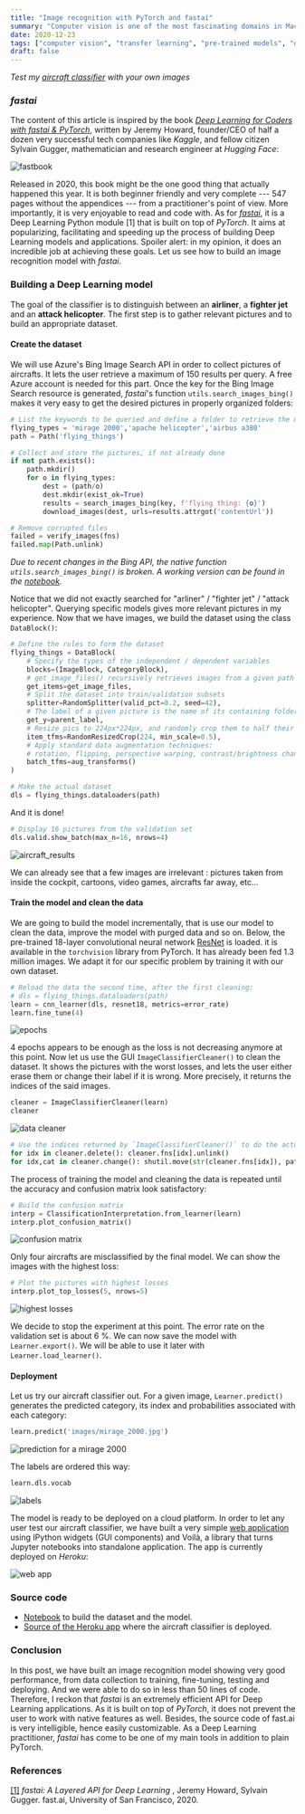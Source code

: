 ```yaml
---
title: "Image recognition with PyTorch and fastai"
summary: "Computer vision is one of the most fascinating domains in Machine Learning. Libraries like PyTorch and more recently, fastai, have made these kinds of models extraordinarily accessible. In this post, we build an aircraft classifier from gathering data to training and deployment."
date: 2020-12-23
tags: ["computer vision", "transfer learning", "pre-trained models", "deployment", "pytorch", "torchvision", "fastai", "fast.ai", "python"]
draft: false
---
```


*Test my [aircraft classifier](https://aircraft-classifier-007.herokuapp.com/) with your own images*  

### *fastai*

The content of this article is inspired by the book [*Deep Learning for Coders with fastai & PyTorch*](https://github.com/fastai/fastbook), written by Jeremy Howard, founder/CEO of half a dozen very successful tech companies like *Kaggle*, and fellow citizen Sylvain Gugger, mathematician and research engineer at *Hugging Face*:

![fastbook](/res/aircraft_classifier/fastbook.resized.jpg)

Released in 2020, this book might be the one good thing that actually happened this year. It is both beginner friendly and very complete --- 547 pages without the appendices --- from a practitioner's point of view. More importantly, it is very enjoyable to read and code with. As for [*fastai*](https://docs.fast.ai/), it is a Deep Learning Python module [1] that is built on top of *PyTorch*. It aims at popularizing, facilitating and speeding up the process of building Deep Learning models and applications. Spoiler alert: in my opinion, it does an incredible job at achieving these goals. Let us see how to build an image recognition model with *fastai*.

### Building a Deep Learning model

The goal of the classifier is to distinguish between an **airliner**, a **fighter jet** and an **attack helicopter**. The first step is to gather relevant pictures and to build an appropriate dataset.

#### Create the dataset

We will use Azure's Bing Image Search API in order to collect pictures of aircrafts. It lets the user retrieve a maximum of 150 results per query. A free Azure account is needed for this part. Once the key for the Bing Image Search resource is generated, *fastai*'s function ```utils.search_images_bing()``` makes it very easy to get the desired pictures in properly organized folders:

```python
# List the keywords to be queried and define a folder to retrieve the matching pictures
flying_types = 'mirage 2000','apache helicopter','airbus a380'
path = Path('flying_things')

# Collect and store the pictures, if not already done
if not path.exists():
    path.mkdir()
    for o in flying_types:
        dest = (path/o)
        dest.mkdir(exist_ok=True)
        results = search_images_bing(key, f'flying thing: {o}')
        download_images(dest, urls=results.attrgot('contentUrl'))

# Remove corrupted files
failed = verify_images(fns)
failed.map(Path.unlink)
```

*Due to recent changes in the Bing API, the native function ```utils.search_images_bing()``` is broken. A working version can be found in the [notebook](https://github.com/datatrigger/computer_vision).*

Notice that we did not exactly searched for "arliner" / "fighter jet" / "attack helicopter". Querying specific models gives more relevant pictures in my experience. Now that we have images, we build the dataset using the class ```DataBlock()```:

```python
# Define the rules to form the dataset
flying_things = DataBlock(
    # Specify the types of the independent / dependent variables
    blocks=(ImageBlock, CategoryBlock),
    # get_image_files() recursively retrieves images from a given path
    get_items=get_image_files,
    # Split the dataset into train/validation subsets
    splitter=RandomSplitter(valid_pct=0.2, seed=42),
    # The label of a given picture is the name of its containing folder
    get_y=parent_label,
    # Resize pics to 224px*224px, and randomly crop them to half their original size
    item_tfms=RandomResizedCrop(224, min_scale=0.5),
    # Apply standard data augmentation techniques:
    # rotation, flipping, perspective warping, contrast/brightness changes...
    batch_tfms=aug_transforms()
)

# Make the actual dataset
dls = flying_things.dataloaders(path)
```

And it is done!

```python
# Display 16 pictures from the validation set
dls.valid.show_batch(max_n=16, nrows=4)
```

![aircraft_results](/res/aircraft_classifier/validation_set_sample.png)

We can already see that a few images are irrelevant : pictures taken from inside the cockpit, cartoons, video games, aircrafts far away, etc...

#### Train the model **and** clean the data

We are going to build the model incrementally, that is use our model to clean the data, improve the model with purged data and so on. Below, the pre-trained 18-layer convolutional neural network [ResNet](https://arxiv.org/pdf/1512.03385.pdf) is loaded. it is available in the ```torchvision``` library from PyTorch. It has already been fed 1.3 million images. We adapt it for our specific problem by training it with our own dataset.

```python
# Reload the data the second time, after the first cleaning:
# dls = flying_things.dataloaders(path)
learn = cnn_learner(dls, resnet18, metrics=error_rate)
learn.fine_tune(4)
```

![epochs](/res/aircraft_classifier/epochs.png)

4 epochs appears to be enough as the loss is not decreasing anymore at this point. Now let us use the GUI ```ImageClassifierCleaner()``` to clean the dataset. It shows the pictures with the worst losses, and lets the user either erase them or change their label if it is wrong. More precisely, it returns the indices of the said images.

```python
cleaner = ImageClassifierCleaner(learn)
cleaner
```

![data cleaner](/res/aircraft_classifier/cleaner.png)

```python
# Use the indices returned by `ImageClassifierCleaner()` to do the actual cleaning.
for idx in cleaner.delete(): cleaner.fns[idx].unlink()
for idx,cat in cleaner.change(): shutil.move(str(cleaner.fns[idx]), path/cat)
```

The process of training the model and cleaning the data is repeated until the accuracy and confusion matrix look satisfactory:

```python
# Build the confusion matrix
interp = ClassificationInterpretation.from_learner(learn)
interp.plot_confusion_matrix()
```

![confusion matrix](/res/aircraft_classifier/confusion_matrix.png)

Only four aircrafts are misclassified by the final model. We can show the images with the highest loss:

```python
# Plot the pictures with highest losses
interp.plot_top_losses(5, nrows=5)
```

![highest losses](/res/aircraft_classifier/highest_losses.png)

We decide to stop the experiment at this point. The error rate on the validation set is about 6 %. We can now save the model with ```Learner.export()```. We will be able to use it later with ```Learner.load_learner()```.

#### Deployment

Let us try our aircraft classifier out. For a given image, ```Learner.predict()``` generates the predicted category, its index and probabilities associated with each category:

```python
learn.predict('images/mirage_2000.jpg')
```

![prediction for a mirage 2000](/res/aircraft_classifier/predict.png)

The labels are ordered this way:

```python
learn.dls.vocab
```

![labels](/res/aircraft_classifier/labels.png)

The model is ready to be deployed on a cloud platform. In order to let any user test our aircraft classifier, we have built a very simple [web application](https://aircraft-classifier-007.herokuapp.com/) using IPython widgets (GUI components) and Voilà, a library that turns Jupyter notebooks into standalone application. The app is currently deployed on *Heroku*:

![web app](/res/aircraft_classifier/web_app.png)

### Source code

* [Notebook](https://github.com/datatrigger/computer_vision) to build the dataset and the model.
* [Source of the Heroku app](https://github.com/datatrigger/aircraft_classifier) where the aircraft classifier is deployed.

### Conclusion

In this post, we have built an image recognition model showing very good performance, from data collection to training, fine-tuning, testing and deploying. And we were able to do so in less than 50 lines of code. Therefore, I reckon that *fastai* is an extremely efficient API for Deep Learning applications. As it is built on top of *PyTorch*, it does not prevent the user to work with native features as well. Besides, the source code of fast.ai is very intelligible, hence easily customizable. As a Deep Learning practitioner, *fastai* has come to be one of my main tools in addition to plain PyTorch.

### References

[[1]](https://arxiv.org/abs/2002.04688) *fastai: A Layered API for Deep Learning* , Jeremy Howard, Sylvain Gugger. fast.ai, University of San Francisco, 2020.
